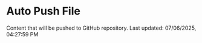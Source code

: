 # Auto Push File

Content that will be pushed to GitHub repository.
Last updated: 07/06/2025, 04:27:59 PM